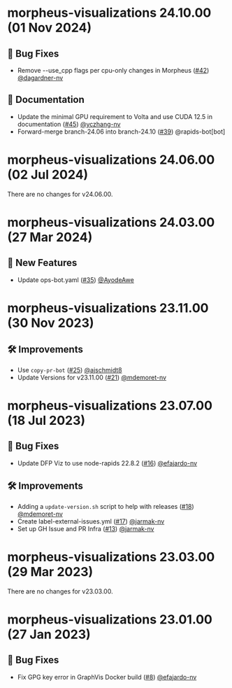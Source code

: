 # morpheus-visualizations 24.10.00 (01 Nov 2024)

## 🐛 Bug Fixes

- Remove --use_cpp flags per cpu-only changes in Morpheus ([#42](https://github.com/nv-morpheus/morpheus-visualizations/pull/42)) [@dagardner-nv](https://github.com/dagardner-nv)

## 📖 Documentation

- Update the minimal GPU requirement to Volta and use CUDA 12.5 in documentation ([#45](https://github.com/nv-morpheus/morpheus-visualizations/pull/45)) [@yczhang-nv](https://github.com/yczhang-nv)
- Forward-merge branch-24.06 into branch-24.10 ([#39](https://github.com/nv-morpheus/morpheus-visualizations/pull/39)) @rapids-bot[bot]

# morpheus-visualizations 24.06.00 (02 Jul 2024)
There are no changes for v24.06.00.

# morpheus-visualizations 24.03.00 (27 Mar 2024)

## 🚀 New Features

- Update ops-bot.yaml ([#35](https://github.com/nv-morpheus/morpheus-visualizations/pull/35)) [@AyodeAwe](https://github.com/AyodeAwe)

# morpheus-visualizations 23.11.00 (30 Nov 2023)

## 🛠️ Improvements

- Use `copy-pr-bot` ([#25](https://github.com/nv-morpheus/morpheus-visualizations/pull/25)) [@ajschmidt8](https://github.com/ajschmidt8)
- Update Versions for v23.11.00 ([#21](https://github.com/nv-morpheus/morpheus-visualizations/pull/21)) [@mdemoret-nv](https://github.com/mdemoret-nv)

# morpheus-visualizations 23.07.00 (18 Jul 2023)

## 🐛 Bug Fixes

- Update DFP Viz to use node-rapids 22.8.2 ([#16](https://github.com/nv-morpheus/morpheus-visualizations/pull/16)) [@efajardo-nv](https://github.com/efajardo-nv)

## 🛠️ Improvements

- Adding a `update-version.sh` script to help with releases ([#18](https://github.com/nv-morpheus/morpheus-visualizations/pull/18)) [@mdemoret-nv](https://github.com/mdemoret-nv)
- Create label-external-issues.yml ([#17](https://github.com/nv-morpheus/morpheus-visualizations/pull/17)) [@jarmak-nv](https://github.com/jarmak-nv)
- Set up GH Issue and PR Infra ([#13](https://github.com/nv-morpheus/morpheus-visualizations/pull/13)) [@jarmak-nv](https://github.com/jarmak-nv)

# morpheus-visualizations 23.03.00 (29 Mar 2023)
There are no changes for v23.03.00.

# morpheus-visualizations 23.01.00 (27 Jan 2023)

## 🐛 Bug Fixes

- Fix GPG key error in GraphVis Docker build ([#8](https://github.com/nv-morpheus/morpheus-visualizations/pull/8)) [@efajardo-nv](https://github.com/efajardo-nv)
